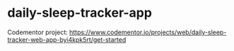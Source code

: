 # daily-sleep-tracker-app
Codementor project: https://www.codementor.io/projects/web/daily-sleep-tracker-web-app-byi4kpk5rt/get-started

